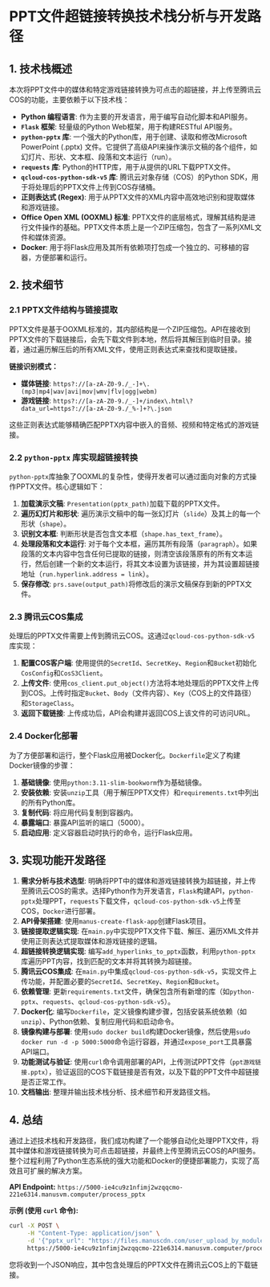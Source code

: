 # PPT文件超链接转换技术栈分析与开发路径

## 1. 技术栈概述

本次将PPT文件中的媒体和特定游戏链接转换为可点击的超链接，并上传至腾讯云COS的功能，主要依赖于以下技术栈：

*   **Python 编程语言**: 作为主要的开发语言，用于编写自动化脚本和API服务。
*   **`Flask` 框架**: 轻量级的Python Web框架，用于构建RESTful API服务。
*   **`python-pptx` 库**: 一个强大的Python库，用于创建、读取和修改Microsoft PowerPoint (.pptx) 文件。它提供了高级API来操作演示文稿的各个组件，如幻灯片、形状、文本框、段落和文本运行（run）。
*   **`requests` 库**: Python的HTTP库，用于从提供的URL下载PPTX文件。
*   **`qcloud-cos-python-sdk-v5` 库**: 腾讯云对象存储（COS）的Python SDK，用于将处理后的PPTX文件上传到COS存储桶。
*   **正则表达式 (Regex)**: 用于从PPTX文件的XML内容中高效地识别和提取媒体和游戏链接。
*   **Office Open XML (OOXML) 标准**: PPTX文件的底层格式，理解其结构是进行文件操作的基础。PPTX文件本质上是一个ZIP压缩包，包含了一系列XML文件和媒体资源。
*   **Docker**: 用于将Flask应用及其所有依赖项打包成一个独立的、可移植的容器，方便部署和运行。

## 2. 技术细节

### 2.1 PPTX文件结构与链接提取

PPTX文件是基于OOXML标准的，其内部结构是一个ZIP压缩包。API在接收到PPTX文件的下载链接后，会先下载文件到本地，然后将其解压到临时目录。接着，通过遍历解压后的所有XML文件，使用正则表达式来查找和提取链接。

**链接识别模式：**

*   **媒体链接**: `https?://[a-zA-Z0-9./_-]+\.(mp3|mp4|wav|avi|mov|wmv|flv|ogg|webm)`
*   **游戏链接**: `https?://[a-zA-Z0-9./_-]+/index\.html\?data_url=https?://[a-zA-Z0-9./_%-]+?\.json`

这些正则表达式能够精确匹配PPTX内容中嵌入的音频、视频和特定格式的游戏链接。

### 2.2 `python-pptx` 库实现超链接转换

`python-pptx`库抽象了OOXML的复杂性，使得开发者可以通过面向对象的方式操作PPTX文件。核心逻辑如下：

1.  **加载演示文稿**: `Presentation(pptx_path)`加载下载的PPTX文件。
2.  **遍历幻灯片和形状**: 遍历演示文稿中的每一张幻灯片（`slide`）及其上的每一个形状（`shape`）。
3.  **识别文本框**: 判断形状是否包含文本框（`shape.has_text_frame`）。
4.  **处理段落和文本运行**: 对于每个文本框，遍历其所有段落（`paragraph`）。如果段落的文本内容中包含任何已提取的链接，则清空该段落原有的所有文本运行，然后创建一个新的文本运行，将其文本设置为该链接，并为其设置超链接地址（`run.hyperlink.address = link`）。
5.  **保存修改**: `prs.save(output_path)`将修改后的演示文稿保存到新的PPTX文件。

### 2.3 腾讯云COS集成

处理后的PPTX文件需要上传到腾讯云COS。这通过`qcloud-cos-python-sdk-v5`库实现：

1.  **配置COS客户端**: 使用提供的`SecretId`、`SecretKey`、`Region`和`Bucket`初始化`CosConfig`和`CosS3Client`。
2.  **上传文件**: 使用`cos_client.put_object()`方法将本地处理后的PPTX文件上传到COS。上传时指定`Bucket`、`Body`（文件内容）、`Key`（COS上的文件路径）和`StorageClass`。
3.  **返回下载链接**: 上传成功后，API会构建并返回COS上该文件的可访问URL。

### 2.4 Docker化部署

为了方便部署和运行，整个Flask应用被Docker化。`Dockerfile`定义了构建Docker镜像的步骤：

1.  **基础镜像**: 使用`python:3.11-slim-bookworm`作为基础镜像。
2.  **安装依赖**: 安装`unzip`工具（用于解压PPTX文件）和`requirements.txt`中列出的所有Python库。
3.  **复制代码**: 将应用代码复制到容器内。
4.  **暴露端口**: 暴露API监听的端口（5000）。
5.  **启动应用**: 定义容器启动时执行的命令，运行Flask应用。

## 3. 实现功能开发路径

1.  **需求分析与技术选型**: 明确将PPT中的媒体和游戏链接转换为超链接，并上传至腾讯云COS的需求。选择Python作为开发语言，`Flask`构建API，`python-pptx`处理PPT，`requests`下载文件，`qcloud-cos-python-sdk-v5`上传至COS，`Docker`进行部署。
2.  **API骨架搭建**: 使用`manus-create-flask-app`创建Flask项目。
3.  **链接提取逻辑实现**: 在`main.py`中实现PPTX文件下载、解压、遍历XML文件并使用正则表达式提取媒体和游戏链接的逻辑。
4.  **超链接转换逻辑实现**: 编写`add_hyperlinks_to_pptx`函数，利用`python-pptx`库遍历PPT内容，找到匹配的文本并将其转换为超链接。
5.  **腾讯云COS集成**: 在`main.py`中集成`qcloud-cos-python-sdk-v5`，实现文件上传功能，并配置必要的`SecretId`、`SecretKey`、`Region`和`Bucket`。
6.  **依赖管理**: 更新`requirements.txt`文件，确保包含所有新增的库（如`python-pptx`、`requests`、`qcloud-cos-python-sdk-v5`）。
7.  **Docker化**: 编写`Dockerfile`，定义镜像构建步骤，包括安装系统依赖（如`unzip`）、Python依赖、复制应用代码和启动命令。
8.  **镜像构建与部署**: 使用`sudo docker build`构建Docker镜像，然后使用`sudo docker run -d -p 5000:5000`命令运行容器，并通过`expose_port`工具暴露API端口。
9.  **功能测试与验证**: 使用`curl`命令调用部署的API，上传测试PPT文件（`ppt游戏链接.pptx`），验证返回的COS下载链接是否有效，以及下载的PPT文件中超链接是否正常工作。
10. **文档输出**: 整理并输出技术栈分析、技术细节和开发路径文档。

## 4. 总结

通过上述技术栈和开发路径，我们成功构建了一个能够自动化处理PPTX文件，将其中媒体和游戏链接转换为可点击超链接，并最终上传至腾讯云COS的API服务。整个过程利用了Python生态系统的强大功能和Docker的便捷部署能力，实现了高效且可扩展的解决方案。

**API Endpoint:** `https://5000-ie4cu9z1nfimj2wzqqcmo-221e6314.manusvm.computer/process_pptx`

**示例 (使用 `curl` 命令):**

```bash
curl -X POST \
     -H "Content-Type: application/json" \
     -d '{"pptx_url": "https://files.manuscdn.com/user_upload_by_module/session_file/310419663026699141/TZqKJjHQbNUkTKir.pptx"}' \
     https://5000-ie4cu9z1nfimj2wzqqcmo-221e6314.manusvm.computer/process_pptx
```

您将收到一个JSON响应，其中包含处理后的PPTX文件在腾讯云COS上的下载链接。

